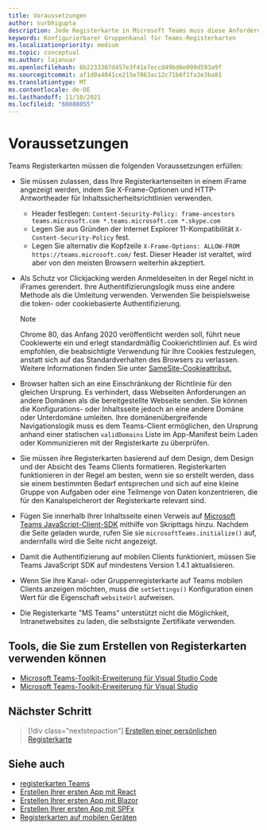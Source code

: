 ```yaml
---
title: Voraussetzungen
author: surbhigupta
description: Jede Registerkarte in Microsoft Teams muss diese Anforderungen erfüllen.
keywords: Konfigurierbarer Gruppenkanal für Teams-Registerkarten
ms.localizationpriority: medium
ms.topic: conceptual
ms.author: lajanuar
ms.openlocfilehash: 6b2233307d457e3f41e7eccd49bd6e099d593a9f
ms.sourcegitcommit: af1d0a4041ce215e7863ac12c71b6f1fa3e3ba81
ms.translationtype: MT
ms.contentlocale: de-DE
ms.lasthandoff: 11/10/2021
ms.locfileid: "60888055"
---
```

# <a name="prerequisites"></a>Voraussetzungen

Teams Registerkarten müssen die folgenden Voraussetzungen erfüllen:

* Sie müssen zulassen, dass Ihre Registerkartenseiten in einem iFrame angezeigt werden, indem Sie X-Frame-Optionen und HTTP-Antwortheader für Inhaltssicherheitsrichtlinien verwenden.
  * Header festlegen: `Content-Security-Policy: frame-ancestors teams.microsoft.com *.teams.microsoft.com *.skype.com`
  * Legen Sie aus Gründen der Internet Explorer 11-Kompatibilität `X-Content-Security-Policy` fest.
  * Legen Sie alternativ die Kopfzeile `X-Frame-Options: ALLOW-FROM https://teams.microsoft.com/` fest. Dieser Header ist veraltet, wird aber von den meisten Browsern weiterhin akzeptiert.

* Als Schutz vor Clickjacking werden Anmeldeseiten in der Regel nicht in iFrames gerendert. Ihre Authentifizierungslogik muss eine andere Methode als die Umleitung verwenden. Verwenden Sie beispielsweise die token- oder cookiebasierte Authentifizierung.

    > [!NOTE]
    > Chrome 80, das Anfang 2020 veröffentlicht werden soll, führt neue Cookiewerte ein und erlegt standardmäßig Cookierichtlinien auf. Es wird empfohlen, die beabsichtigte Verwendung für Ihre Cookies festzulegen, anstatt sich auf das Standardverhalten des Browsers zu verlassen. Weitere Informationen finden Sie unter [SameSite-Cookieattribut.](../../resources/samesite-cookie-update.md)

* Browser halten sich an eine Einschränkung der Richtlinie für den gleichen Ursprung. Es verhindert, dass Webseiten Anforderungen an andere Domänen als die bereitgestellte Webseite senden. Sie können die Konfigurations- oder Inhaltsseite jedoch an eine andere Domäne oder Unterdomäne umleiten. Ihre domänenübergreifende Navigationslogik muss es dem Teams-Client ermöglichen, den Ursprung anhand einer statischen `validDomains` Liste im App-Manifest beim Laden oder Kommunizieren mit der Registerkarte zu überprüfen.

* Sie müssen ihre Registerkarten basierend auf dem Design, dem Design und der Absicht des Teams Clients formatieren. Registerkarten funktionieren in der Regel am besten, wenn sie so erstellt werden, dass sie einem bestimmten Bedarf entsprechen und sich auf eine kleine Gruppe von Aufgaben oder eine Teilmenge von Daten konzentrieren, die für den Kanalspeicherort der Registerkarte relevant sind.

* Fügen Sie innerhalb Ihrer Inhaltsseite einen Verweis auf [Microsoft Teams JavaScript-Client-SDK](/javascript/api/overview/msteams-client) mithilfe von Skripttags hinzu. Nachdem die Seite geladen wurde, rufen Sie sie `microsoftTeams.initialize()` auf, andernfalls wird die Seite nicht angezeigt.

* Damit die Authentifizierung auf mobilen Clients funktioniert, müssen Sie Teams JavaScript SDK auf mindestens Version 1.4.1 aktualisieren.

* Wenn Sie ihre Kanal- oder Gruppenregisterkarte auf Teams mobilen Clients anzeigen möchten, muss die `setSettings()` Konfiguration einen Wert für die Eigenschaft `websiteUrl` aufweisen.

* Die Registerkarte "MS Teams" unterstützt nicht die Möglichkeit, Intranetwebsites zu laden, die selbstsignte Zertifikate verwenden.

## <a name="tools-you-can-use-to-build-tabs"></a>Tools, die Sie zum Erstellen von Registerkarten verwenden können
* [Microsoft Teams-Toolkit-Erweiterung für Visual Studio Code](../../toolkit/visual-studio-code-overview.md)
* [Microsoft Teams-Toolkit-Erweiterung für Visual Studio](../../toolkit/visual-studio-overview.md)

## <a name="next-step"></a>Nächster Schritt

> [!div class="nextstepaction"]
> [Erstellen einer persönlichen Registerkarte](~/tabs/how-to/create-personal-tab.md)

## <a name="see-also"></a>Siehe auch

* [registerkarten Teams](~/tabs/what-are-tabs.md)
* [Erstellen Ihrer ersten App mit React](../../get-started/first-app-react.md)
* [Erstellen Ihrer ersten App mit Blazor](../../get-started/first-app-blazor.md)
* [Erstellen Ihrer ersten App mit SPFx](../../get-started/first-app-spfx.md)
* [Registerkarten auf mobilen Geräten](~/tabs/design/tabs-mobile.md)
